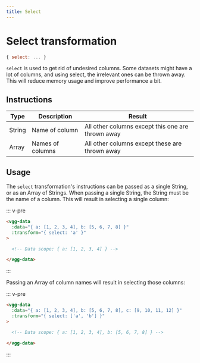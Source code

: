 ```yaml
---
title: Select
---
```


# Select transformation

```js
{ select: ... }
```

`select` is used to get rid of undesired columns. Some datasets might have a lot of
columns, and using select, the irrelevant ones can be thrown away. This will
reduce memory usage and improve performance a bit.

## Instructions

| Type   | Description      | Result                                            |
| ------ | ---------------- | ------------------------------------------------- |
| String | Name of column   | All other columns except this one are thrown away |
| Array  | Names of columns | All other columns except these are thrown away    | 

## Usage

The `select` transformation's instructions can be passed as a single String,
or as an Array of Strings. When passing a single String, the String must be the
name of a column. This will result in selecting a single column:

::: v-pre
```html
<vgg-data
  :data="{ a: [1, 2, 3, 4], b: [5, 6, 7, 8] }"
  :transform="{ select: 'a' }"
>

  <!-- Data scope: { a: [1, 2, 3, 4] } -->

</vgg-data>
```
:::

Passing an Array of column names will result in selecting those columns:

::: v-pre
```html
<vgg-data
  :data="{ a: [1, 2, 3, 4], b: [5, 6, 7, 8], c: [9, 10, 11, 12] }"
  :transform="{ select: ['a', 'b'] }"
>

  <!-- Data scope: { a: [1, 2, 3, 4], b: [5, 6, 7, 8] } -->

</vgg-data>
```
:::
